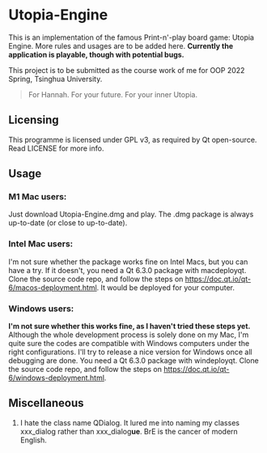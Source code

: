 # Utopia-Engine

This is an implementation of the famous Print-n'-play board game: Utopia Engine. More rules and usages are to be added here. 
**Currently the application is playable, though with potential bugs.**

This project is to be submitted as the course work of me for OOP 2022 Spring, Tsinghua University.

> For Hannah. For your future. For your inner Utopia.

## Licensing
This programme is licensed under GPL v3, as required by Qt open-source. Read LICENSE for more info.

## Usage
### M1 Mac users:
Just download Utopia-Engine.dmg and play. The .dmg package is always up-to-date (or close to up-to-date).
### Intel Mac users:
I'm not sure whether the package works fine on Intel Macs, but you can have a try. If it doesn't, you need a Qt 6.3.0 package with macdeployqt. 
Clone the source code repo, and follow the steps on https://doc.qt.io/qt-6/macos-deployment.html. It would be deployed for your computer.
### Windows users:
**I'm not sure whether this works fine, as I haven't tried these steps yet.**
Although the whole development process is solely done on my Mac, I'm quite sure the codes are compatible with Windows computers under the right configurations. I'll try to release a nice version for Windows once all debugging are done. 
You need a Qt 6.3.0 package with windeployqt. Clone the source code repo, and follow the steps on https://doc.qt.io/qt-6/windows-deployment.html. 


## Miscellaneous
1. I hate the class name QDialog. It lured me into naming my classes xxx_dialog rather than xxx_dialog**ue**. BrE is the cancer of modern English.
